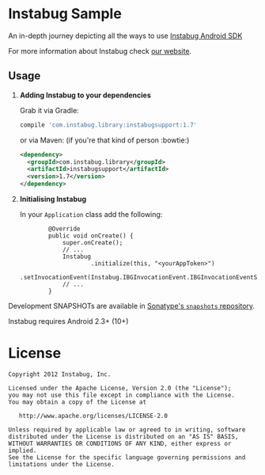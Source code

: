 Instabug Sample
========

An in-depth journey depicting all the ways to use [Instabug Android SDK][1]

For more information about Instabug check [our website][2].


Usage
--------

1. <b>Adding Instabug to your dependencies</b>

    Grab it via Gradle:
    ```groovy
    compile 'com.instabug.library:instabugsupport:1.7'
    ```
    or via Maven: (if you're that kind of person :bowtie:)
    ```xml
    <dependency>
      <groupId>com.instabug.library</groupId>
      <artifactId>instabugsupport</artifactId>
      <version>1.7</version>
    </dependency>
    ```

1. <b>Initialising Instabug</b>

    In your `Application` class add the following:
    ```
            @Override
            public void onCreate() {
                super.onCreate();
                // ...
                Instabug
                        .initialize(this, "<yourAppToken>")
                        .setInvocationEvent(Instabug.IBGInvocationEvent.IBGInvocationEventShake);
                // ...
            }
    ```

Development SNAPSHOTs are available in [Sonatype's `snapshots` repository][snap].

Instabug requires Android 2.3+ (10+)

License
=======

    Copyright 2012 Instabug, Inc.

    Licensed under the Apache License, Version 2.0 (the "License");
    you may not use this file except in compliance with the License.
    You may obtain a copy of the License at

       http://www.apache.org/licenses/LICENSE-2.0

    Unless required by applicable law or agreed to in writing, software
    distributed under the License is distributed on an "AS IS" BASIS,
    WITHOUT WARRANTIES OR CONDITIONS OF ANY KIND, either express or implied.
    See the License for the specific language governing permissions and
    limitations under the License.


 [1]: https://instabug.com/sdk-integration#android
 [2]: https://instabug.com/
 [snap]: https://oss.sonatype.org/content/repositories/snapshots/